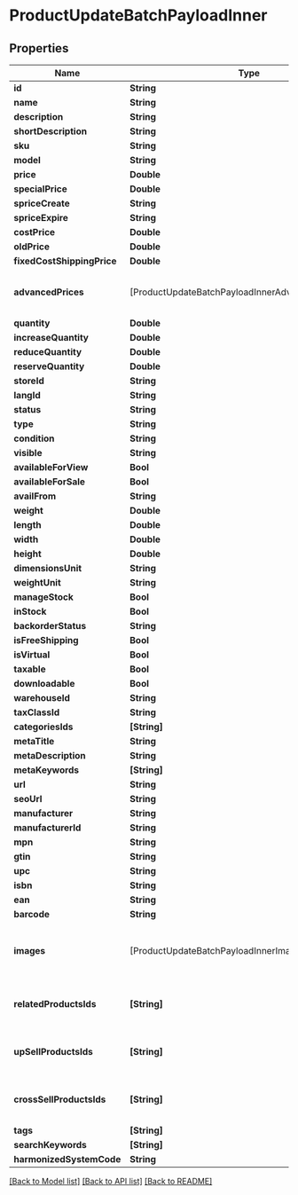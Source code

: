 # ProductUpdateBatchPayloadInner

## Properties
Name | Type | Description | Notes
------------ | ------------- | ------------- | -------------
**id** | **String** |  | 
**name** | **String** |  | [optional] 
**description** | **String** |  | [optional] 
**shortDescription** | **String** |  | [optional] 
**sku** | **String** |  | [optional] 
**model** | **String** |  | [optional] 
**price** | **Double** |  | [optional] 
**specialPrice** | **Double** |  | [optional] 
**spriceCreate** | **String** |  | [optional] 
**spriceExpire** | **String** |  | [optional] 
**costPrice** | **Double** |  | [optional] 
**oldPrice** | **Double** |  | [optional] 
**fixedCostShippingPrice** | **Double** |  | [optional] 
**advancedPrices** | [ProductUpdateBatchPayloadInnerAdvancedPricesInner] | If an empty array is passed, all entries will be deleted when the &#39;nested_items_update_behaviour&#39; parameter is set to &#39;replace&#39;. | [optional] 
**quantity** | **Double** |  | [optional] 
**increaseQuantity** | **Double** |  | [optional] 
**reduceQuantity** | **Double** |  | [optional] 
**reserveQuantity** | **Double** |  | [optional] 
**storeId** | **String** |  | [optional] 
**langId** | **String** |  | [optional] 
**status** | **String** |  | [optional] 
**type** | **String** |  | [optional] 
**condition** | **String** |  | [optional] 
**visible** | **String** |  | [optional] 
**availableForView** | **Bool** |  | [optional] 
**availableForSale** | **Bool** |  | [optional] 
**availFrom** | **String** |  | [optional] 
**weight** | **Double** |  | [optional] 
**length** | **Double** |  | [optional] 
**width** | **Double** |  | [optional] 
**height** | **Double** |  | [optional] 
**dimensionsUnit** | **String** |  | [optional] 
**weightUnit** | **String** |  | [optional] 
**manageStock** | **Bool** |  | [optional] 
**inStock** | **Bool** |  | [optional] 
**backorderStatus** | **String** |  | [optional] 
**isFreeShipping** | **Bool** |  | [optional] 
**isVirtual** | **Bool** |  | [optional] 
**taxable** | **Bool** |  | [optional] 
**downloadable** | **Bool** |  | [optional] 
**warehouseId** | **String** |  | [optional] 
**taxClassId** | **String** |  | [optional] 
**categoriesIds** | **[String]** |  | [optional] 
**metaTitle** | **String** |  | [optional] 
**metaDescription** | **String** |  | [optional] 
**metaKeywords** | **[String]** |  | [optional] 
**url** | **String** |  | [optional] 
**seoUrl** | **String** |  | [optional] 
**manufacturer** | **String** |  | [optional] 
**manufacturerId** | **String** |  | [optional] 
**mpn** | **String** |  | [optional] 
**gtin** | **String** |  | [optional] 
**upc** | **String** |  | [optional] 
**isbn** | **String** |  | [optional] 
**ean** | **String** |  | [optional] 
**barcode** | **String** |  | [optional] 
**images** | [ProductUpdateBatchPayloadInnerImagesInner] | Property &#39;nested_items_update_behaviour&#39; does not apply. Specified items will be added to existing product images | [optional] 
**relatedProductsIds** | **[String]** | If an empty array is passed, all entries will be deleted when the &#39;nested_items_update_behaviour&#39; parameter is set to &#39;replace&#39;. | [optional] 
**upSellProductsIds** | **[String]** | If an empty array is passed, all entries will be deleted when the &#39;nested_items_update_behaviour&#39; parameter is set to &#39;replace&#39;. | [optional] 
**crossSellProductsIds** | **[String]** | If an empty array is passed, all entries will be deleted when the &#39;nested_items_update_behaviour&#39; parameter is set to &#39;replace&#39;. | [optional] 
**tags** | **[String]** |  | [optional] 
**searchKeywords** | **[String]** |  | [optional] 
**harmonizedSystemCode** | **String** |  | [optional] 

[[Back to Model list]](../README.md#documentation-for-models) [[Back to API list]](../README.md#documentation-for-api-endpoints) [[Back to README]](../README.md)


